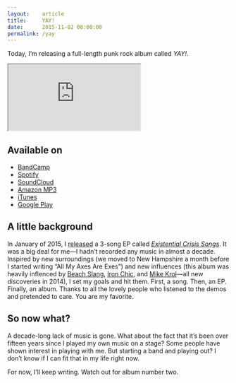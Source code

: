 ```yaml
---
layout:    article
title:     YAY!
date:      2015-11-02 08:00:00
permalink: /yay
---
```


Today, I’m releasing a full-length punk rock album called *YAY!*.

<iframe class="yay-iframe" src="https://bandcamp.com/EmbeddedPlayer/album=4079448084/size=large/bgcol=ffffff/linkcol=0687f5/transparent=true/" seamless><a href="http://adarowski.bandcamp.com/album/yay">YAY! by Adam Darowski</a></iframe>

## Available on
* [BandCamp](https://adarowski.bandcamp.com/album/yay)
* [Spotify](https://open.spotify.com/album/5nTe3bRUM8DSUlsUsfk8SL)
* [SoundCloud](https://soundcloud.com/adam-darowski/sets/yay)
* [Amazon MP3](http://www.amazon.com/Yay-Explicit-Adam-Darowski/dp/B0176Q4EMA/)
* [iTunes](https://itunes.apple.com/us/album/yay!/id1052721126)
* [Google Play](https://play.google.com/store/music/album/Adam_Darowski_Yay?id=Bs4afvhqkxhqffwtjfasgpy3qiu)

## A little background

In January of 2015, I [released](/existential-crisis-songs/) a 3-song EP called [*Existential Crisis Songs*](https://adarowski.bandcamp.com/album/existential-crisis-songs). It was a big deal for me—I hadn’t recorded any music in almost a decade. Inspired by new surroundings (we moved to New Hampshire a month before I started writing “All My Axes Are Exes”) and new influences (this album was heavily inflenced by [Beach Slang](https://beachslang.bandcamp.com/), [Iron Chic](https://ironchic.bandcamp.com/), and [Mike Krol](https://mikekrol.bandcamp.com/)—all new discoveries in 2014), I set my goals and hit them. First, a song. Then, an EP. Finally, an album. Thanks to all the lovely people who listened to the demos and pretended to care. You are my favorite.

## So now what?

A decade-long lack of music is gone. What about the fact that it’s been over fifteen years since I played my own music on a stage? Some people have shown interest in playing with me. But starting a band and playing out? I don’t know if I can fit that in my life right now.

For now, I’ll keep writing. Watch out for album number two.